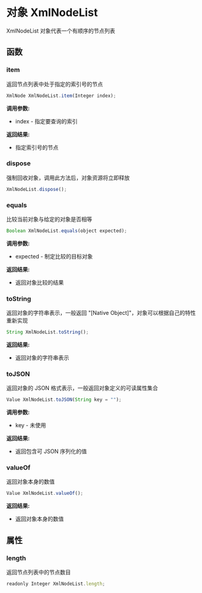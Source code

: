 # 对象 XmlNodeList
XmlNodeList 对象代表一个有顺序的节点列表

## 函数
        
### item
返回节点列表中处于指定的索引号的节点
```JavaScript
XmlNode XmlNodeList.item(Integer index);
```

**调用参数:**
* index - 指定要查询的索引

**返回结果:**
* 指定索引号的节点

### dispose
强制回收对象，调用此方法后，对象资源将立即释放
```JavaScript
XmlNodeList.dispose();
```

### equals
比较当前对象与给定的对象是否相等
```JavaScript
Boolean XmlNodeList.equals(object expected);
```

**调用参数:**
* expected - 制定比较的目标对象

**返回结果:**
* 返回对象比较的结果

### toString
返回对象的字符串表示，一般返回 &#34;[Native Object]&#34;，对象可以根据自己的特性重新实现
```JavaScript
String XmlNodeList.toString();
```

**返回结果:**
* 返回对象的字符串表示

### toJSON
返回对象的 JSON 格式表示，一般返回对象定义的可读属性集合
```JavaScript
Value XmlNodeList.toJSON(String key = "");
```

**调用参数:**
* key - 未使用

**返回结果:**
* 返回包含可 JSON 序列化的值

### valueOf
返回对象本身的数值
```JavaScript
Value XmlNodeList.valueOf();
```

**返回结果:**
* 返回对象本身的数值

## 属性
        
### length
返回节点列表中的节点数目
```JavaScript
readonly Integer XmlNodeList.length;
```

